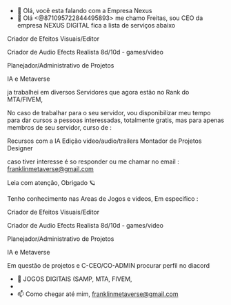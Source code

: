 - 👋 Olá, você esta falando com a Empresa Nexus
- 👀 Olá <@871095722844495893>   me chamo Freitas, sou CEO da empresa NEXUS DIGITAL fica a lista de serviços abaixo


Criador de Efeitos Visuais/Editor

Criador de Audio Efects Realista 8d/10d - games/video 

Planejador/Administrativo de Projetos
 
IA e Metaverse 

 ja trabalhei em diversos Servidores que agora estão no Rank do MTA/FIVEM, 

No caso de trabalhar para o seu servidor, vou disponibilizar meu tempo para dar cursos a pessoas interessadas, totalmente gratis, mas para apenas membros de seu servidor, curso de : 

Recursos com a IA 
Edição video/audio/trailers 
Montador de Projetos
Designer


caso tiver interesse é so responder ou me chamar no email :
franklinmetaverse@gmail.com

Leia com atenção, Obrigado 🪐

Tenho conhecimento nas Areas de Jogos e videos, Em especifico :

Criador de Efeitos Visuais/Editor

Criador de Audio Efects Realista 8d/10d - games/video 

Planejador/Administrativo de Projetos
 
IA e Metaverse 

Em questão de projetos e C-CEO/CO-ADMIN procurar perfil no diacord





- 🌱 JOGOS DIGITAIS (SAMP, MTA, FIVEM, 
-
- 📫 Como chegar até mim, franklinmetaverse@gmail.com

<!---
Nexusmm/Nexusmm is a ✨ special ✨ repository because its `README.md` (this file) appears on your GitHub profile.
You can click the Preview link to take a look at your changes.
--->
